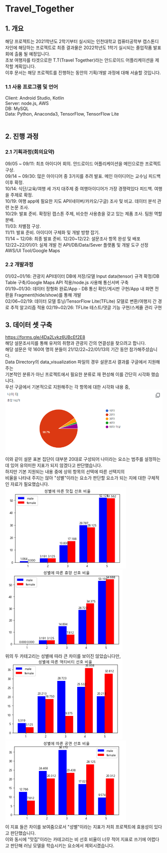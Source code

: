 # Travel_Together
## 1. 개요
해당 프로젝트는 2021학년도 2학기부터 실시되는 인천대학교 컴퓨터공학부 캡스톤디자인에 해당하는 프로젝트로 최종 결과물은 2022학년도 1학기 실시되는 졸업작품 발표회에 출품 될 예정입니다.  
초보 여행자를 타겟으로한 T.T(Travel Together)라는 안드로이드 어플리케이션을 제작할 계획입니다.  
이후 문서는 해당 프로젝트를 진행하는 동안의 기획/개발 과정에 대해 서술할 것입니다.  
### 1.1 사용 프로그램 및 언어
Client: Android Studio, Kotlin  
Server: node.js, AWS  
DB: MySQL  
Data: Python, Anaconda3, TensorFlow, TensorFlow Lite  
<br/>
## 2. 진행 과정
### 2.1 기획과정(회의요약)   
09/05 ~ 09/11: 최초 아이디어 회의. 안드로이드 어플리케이션을 메인으로한 프로젝트 구상.   
09/14 ~ 09/30: 많은 아이디어 중 3가지를 추려 발표. 메인 아이디어는 교수님 피드백 이후 확정.   
10/14: 식단/교육/여행 세 가지 대주제 중 여행아이디어가 가장 경쟁력있다 피드백. 여행을 주제로 확정.   
10/19: 여행 app에 필요한 지도 API(네이버/카카오/구글) 조사 및 비교. 데이터 분석 관련 논문 조사.   
10/29: 발표 준비. 확정된 캡스톤 주제, 비슷한 사용층을 갖고 있는 제품 조사. 팀원 역할 분배.   
11/03: 차별점 구상.   
11/11: 발표 준비. 아이디어 구체화 및 개발 방향 잡기.   
11/14 ~ 12/08: 최종 발표 준비.
12/20~12/22: 설문조사 항목 완성 및 배포  
12/22~22/01/01: 실제 개발 전 API/DB/Data/Sever 플랫폼 및 개발 도구 선정  
AWS/UI Tool/Google Maps
<br/>
### 2.2 개발과정
01/02~01/16: 관광지 API데이터 DB에 저장/모델 Input data(tensor) 규격 확정/DB Table 구축/Google Maps API 적용/node.js 사용해 통신서버 구축  
01/19~01/30: 데이터 정형화 완료/App - DB 통신 확인/게시판 구현/App 내 화면 전환을 Fragment(hide/show)를 통해 개발  
02/06~02/19: 데이터 모델 튜닝/TensorFlow Lite(TFLite) 모델로 변환/여행지 간 경로 추적 알고리즘 적용
02/19~02/26: TFLite 테스트/댓글 기능 구현/스케쥴 관리 구현
## 3. 데이터 셋 구축
<https://forms.gle/4Da2Lvkz6UBcEf2E8>   
해당 설문조사지를 통해 유저의 취향과 관광지 간의 연결성을 찾으려고 합니다.  
해당 설문은 약 160여 명의 분들이 21/12/22~22/01/13의 기간 동안 참가해주셨습니다. <br/>
Data Directory의 data_visualization 파일의 경우 설문조사 결과를 구글에서 지원해주는   
기본적인 분류가 아닌 프로젝트에서 필요한 분류로 재 편성해 이를 간단히 시각화 했습니다.  <br/>
우선 구글에서 기본적으로 지원해주는 각 항목에 대한 시각화 내용 중,   
![survey_parti_ages](./markdown_images/survey_ages.png)
이와 같이 설문 표본 집단이 대부분 20대로 구성되어 나이라는 요소는 범주를 설정하는데 있어 유의미한 지표가 되지 않겠다고 판단했습니다.  
하지만 기본 지원되는 내용 중에 상위 항목의 선택에 따른 선택지의   
비율을 나타내 주지는 않아 "성별"이라는 요소가 판단할 요소가 되는 지에 대한 구체적인 자료가 필요했습니다.  
![gender_restorant](./markdown_images/gender_eat.png) ![gender_rest](./markdown_images/gender_rest.png)  
위의 두 카테고리는 성별에 따라 큰 차이를 보이진 않았습니다만,   
![gender_activity](./markdown_images/gender_activity.png)![gender_perform](./markdown_images/gender_perform.png)  
이 지표 들은 차이를 보여줌으로서 "성별"이라는 지표가 저희 프로젝트에 효용성이 있다고 판단했습니다.  
이와 동시에 "맛집"이라는 카테고리는 비 선호 비율이 너무 적어 지표로 쓰기에 어렵다고 판단해 러닝 모델을 학습시키는 요소에서 제외시켰습니다.
